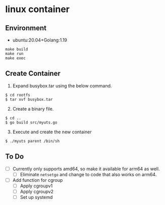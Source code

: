 # linux container
## Environment
- ubuntu:20.04+Golang:1.19
```
make build
make run
make exec
```
## Create Container
1. Expand busybox.tar using the below command.
```
$ cd rootfs
$ tar xvf busybox.tar
```
2. Create a binary file.
```
$ cd ..
$ go build src/myuts.go
```
3. Execute and create the new container
```
$ ./myuts parent /bin/sh
```

## To Do
- [ ] Currently only supports amd64, so make it available for arm64 as well.
  - [ ] Eliminate `netsetgo` and change to code that also works on arm64.
- [ ] Add function for cgroup
  - [ ] Apply cgroupv1
  - [ ] Apply cgroupv2
  - [ ] Set up systemd
